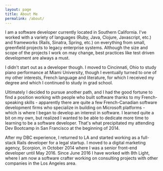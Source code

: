 ```yaml
---
layout: page
title: About Me
permalink: /about/
---
```


I am a software developer currently located in Southern California. I've worked with a variety of languages (Ruby, Java, Clojure, Javascript, etc.) and frameworks (Rails, Sinatra, Spring, etc.) on everything from small, greenfield projects to legacy enterprise systems. Although the size and scope of the projects I work on may change, best practices like test driven development are always a must.

I didn't start out as a developer though. I moved to Cincinnati, Ohio to study piano performance at Miami University, though I eventually turned to one of my other interests, French language and literature, for which I received my degree and which I continued to study in grad school.

Ultimately I decided to pursue another path, and I had the good fortune to find a position working with people who built software thanks to my French-speaking skills - apparently there are quite a few French-Canadian software development firms who specialize in building on Microsoft platforms - which is where I began to develop an interest in software. I learned quite a bit on my own, but realized I wanted to be able to dedicate more time to learning to be a software developer.  That's what precipitated my attending Dev Bootcamp in San Francisco at the beginning of 2014.

After my DBC experience, I returned to LA and started working as a full-stack Rails developer for a legal startup. I moved to a digital marketing agency, Scorpion, in October 2014 where I was a senior front-end developer until May 2016. Since June 2016 I have worked with 8th Light, where I am now a software crafter working on consulting projects with other companies in the Los Angeles area.
